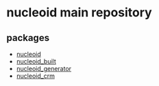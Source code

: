 # nucleoid main repository

## packages

- [nucleoid](/nucleoid)
- [nucleoid_built](/nucleoid_built)
- [nucleoid_generator](/nucleoid_generator)
- [nucleoid_crm](/nucleoid_crm)

